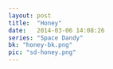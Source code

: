 ```yaml
---
layout: post
title:  "Honey"
date:   2014-03-06 14:08:26
series: "Space Dandy"
bk: "honey-bk.png"
pic: "sd-honey.png"
---
```



